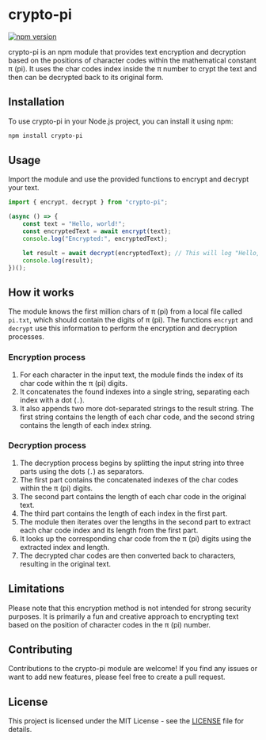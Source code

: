 # crypto-pi

[![npm version](https://badge.fury.io/js/crypto-pi.svg)](https://badge.fury.io/js/crypto-pi)

crypto-pi is an npm module that provides text encryption and decryption based on the positions of character codes within the mathematical constant π (pi). It uses the char codes index inside the π number to crypt the text and then can be decrypted back to its original form.

## Installation

To use crypto-pi in your Node.js project, you can install it using npm:

```bash
npm install crypto-pi
```

## Usage

Import the module and use the provided functions to encrypt and decrypt your text.

```javascript
import { encrypt, decrypt } from "crypto-pi";

(async () => {
	const text = "Hello, world!";
	const encryptedText = await encrypt(text);
	console.log("Encrypted:", encryptedText);

	let result = await decrypt(encryptedText); // This will log "Hello, world!" to the console
	console.log(result);
})();
```

## How it works

The module knows the first million chars of π (pi) from a local file called `pi.txt`, which should contain the digits of π (pi). The functions `encrypt` and `decrypt` use this information to perform the encryption and decryption processes.

### Encryption process

1. For each character in the input text, the module finds the index of its char code within the π (pi) digits.
2. It concatenates the found indexes into a single string, separating each index with a dot (`.`).
3. It also appends two more dot-separated strings to the result string. The first string contains the length of each char code, and the second string contains the length of each index string.

### Decryption process

1. The decryption process begins by splitting the input string into three parts using the dots (`.`) as separators.
2. The first part contains the concatenated indexes of the char codes within the π (pi) digits.
3. The second part contains the length of each char code in the original text.
4. The third part contains the length of each index in the first part.
5. The module then iterates over the lengths in the second part to extract each char code index and its length from the first part.
6. It looks up the corresponding char code from the π (pi) digits using the extracted index and length.
7. The decrypted char codes are then converted back to characters, resulting in the original text.

## Limitations

Please note that this encryption method is not intended for strong security purposes. It is primarily a fun and creative approach to encrypting text based on the position of character codes in the π (pi) number.

## Contributing

Contributions to the crypto-pi module are welcome! If you find any issues or want to add new features, please feel free to create a pull request.

## License

This project is licensed under the MIT License - see the [LICENSE](LICENSE) file for details.

